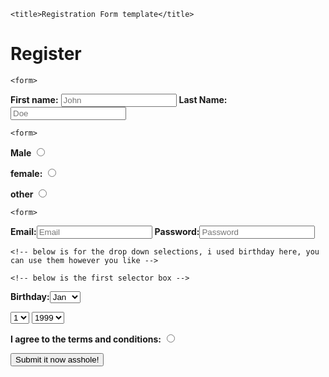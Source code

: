 <!DOCTYPE html>
<html>
  <head>
    
    <title>Registration Form template</title>

  </head>
  
  <body> 

  <h1>Register</h1>

  <!-- the tag <strong> is placed around the words that I wanted to be in bold -->

  <!-- below is my First name Last name inputs and the male / female / other, radio buttons -->
   
  	<form>
 <strong>First name:</strong> <input id="first" type="text" placeholder="John">
 <strong>Last Name:</strong>  <input id="last" type="text" placeholder="Doe">
  	</form>

<!-- below is my radio buttons for male and female options but you can make the options whatever you want -->

	<form>
<strong><label for="Male">Male</label></strong>
<input name= "Male" id="Male" type="radio" value="Male">

<strong><label for="female">female:</label></strong>
<input name="female" id="female" type="radio" value="female">

<strong><label for="other">other</label></strong>
<input name="other" id="other" type="radio" value="other">
	</form>

<!-- below is for the email and password entry. Dont forget to use the "id" selector with password so you get dots for hidden text, instead of actual text  -->

	<form>
  <strong>Email:</strong><input id="email" type="email" placeholder="Email">
  <strong>Password:</strong><input id="Password" type="Password" placeholder="Password">
  	</form>

  	<!-- below is for the drop down selections, i used birthday here, you can use them however you like -->

  	<!-- below is the first selector box -->

<strong>Birthday:</strong><select name="Birthday month">
	<option value="Jan">Jan</option>
	<option value="Feb">Feb</option>
	<option value="Mar">Mar</option>
	<option value="April">April</option>
</select>
 
 <!-- below is the second selector box -->

<select name="day">
	<option value="1">1</option>
	<option value="2">2</option>
	<option value="3">3</option>
	<option value="4">4</option>
</select>

<!--below is the third selector box -->

<select name="year">
	<option value="1999">1999</option>
	<option value="1989">1989</option>
	<option value="2009">2009</option>
	<option value="1902">1902</option>
</select>

<form>

<strong>I agree to the terms and conditions:</strong></label>
<input type="radio">

<button>Submit it now asshole!</button>
</form>





  </body>
</html>
